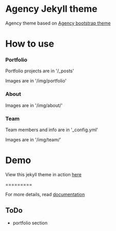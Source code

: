Agency Jekyll theme
====================

Agency theme based on [Agency bootstrap theme ](http://startbootstrap.com/templates/agency/)

# How to use

### Portfolio 

Portfolio projects are in '/_posts'

Images are in '/img/portfolio'

### About

Images are in '/img/about/'

### Team

Team members and info are in '_config.yml'

Images are in '/img/team/'

# Demo

View this jekyll theme in action [here](https://y7kim.github.io/agency-jekyll-theme)

=========

For more details, read [documentation](http://jekyllrb.com/)

## ToDo

- portfolio section
